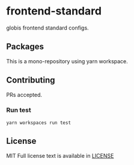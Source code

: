 # frontend-standard

globis frontend standard configs.

## Packages

This is a mono-repository using yarn workspace.

## Contributing

PRs accepted.

### Run test

```
yarn workspaces run test
```

## License

MIT
Full license text is available in [LICENSE](./LICENSE)
